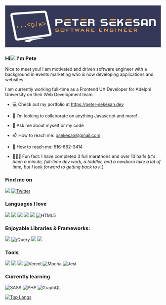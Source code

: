 ![A Software Engineer](/images/Logo-01.jpg)

### Hi<img src="https://media.giphy.com/media/hvRJCLFzcasrR4ia7z/giphy.gif" width="25px"></a> I'm Pete

Nice to meet you! I am motivated and driven software engineer with a background in events marketing who is now developing applications and websites.

I am currently working full-time as a Frontend UX Developer for Adelphi University on their Web Development team.

- 💻 Check out my portfolio at <a href="https://peter-sekesan.dev/">https://peter-sekesan.dev</A>
- 👯 I’m looking to collaborate on anything Javascript and more!
- 💬 Ask me about myself or my code
- 📫 How to reach me: psekesan@gmail.com
- 📱 How to reach me: 516-662-3414

- 🏃🏻‍♂️ Fun fact: I have completed 3 full marathons and over 10 halfs (<em>It's been a minute, full-time dev work, a toddler, and a newborn take a lot of time, but I look forward to getting back to it.</em>)

### Find me on

<a href="https://www.linkedin.com/in/petersekesan/"><img src="https://img.shields.io/badge/linkedin%20-%230077B5.svg?&style=for-the-badge&logo=linkedin&logoColor=white"/></a> <a href="https://www.linkedin.com/in/petersekesan/"><a href="https://twitter.com/PeterSekesan/"> <img alt="Twitter" src="https://img.shields.io/badge/petersekesan%20-%231DA1F2.svg?&style=for-the-badge&logo=Twitter&logoColor=white"/>
</a> <a href="https://twitter.com/PeterSekesan/"></a>

### Languages I love

<img src="https://img.shields.io/badge/javascript%20-%23323330.svg?&style=for-the-badge&logo=javascript&logoColor=%23F7DF1E"/> <img src="https://img.shields.io/badge/node.js%20-%2343853D.svg?&style=for-the-badge&logo=node.js&logoColor=white"/> <img src ="https://img.shields.io/badge/postgres-%23316192.svg?&style=for-the-badge&logo=postgresql&logoColor=white"/> <img src="https://img.shields.io/badge/css3%20-%231572B6.svg?&style=for-the-badge&logo=css3&logoColor=white"/> <img src="https://img.shields.io/badge/markdown-%23000000.svg?&style=for-the-badge&logo=markdown&logoColor=white"/> <img alt="HTML5" src="https://img.shields.io/badge/html5%20-%23E34F26.svg?&style=for-the-badge&logo=html5&logoColor=white"/>

### Enjoyable Libraries & Frameworks:

<img src="https://img.shields.io/badge/react%20-%2320232a.svg?&style=for-the-badge&logo=react&logoColor=%2361DAFB"/> <img alt="jQuery" src="https://img.shields.io/badge/jquery%20-%230769AD.svg?&style=for-the-badge&logo=jquery&logoColor=white"/> <img src="https://img.shields.io/badge/express.js%20-%23404d59.svg?&style=for-the-badge"/> <img src="https://img.shields.io/badge/bootstrap%20-%23563D7C.svg?&style=for-the-badge&logo=bootstrap&logoColor=white"/>

### Tools

<img src="https://img.shields.io/badge/git%20-%23F05033.svg?&style=for-the-badge&logo=git&logoColor=white"/> <img src="https://img.shields.io/badge/github%20-%23121011.svg?&style=for-the-badge&logo=github&logoColor=white"/> <img src="https://img.shields.io/badge/heroku%20-%23430098.svg?&style=for-the-badge&logo=heroku&logoColor=white"/> <img alt="Vercel" src="https://img.shields.io/badge/vercel%20-%23000000.svg?&style=for-the-badge&logo=vercel&logoColor=white"/>
<img alt="Mocha" src="https://img.shields.io/badge/-mocha-%238D6748?&style=for-the-badge&logo=mocha&logoColor=white"/> <img alt="Jest" src="https://img.shields.io/badge/-jest-%23C21325?&style=for-the-badge&logo=jest&logoColor=white"/>

### Currently learning

<img alt="SASS" src="https://img.shields.io/badge/SASS%20-hotpink.svg?&style=for-the-badge&logo=SASS&logoColor=white"/>
<img alt="PHP" src="https://img.shields.io/badge/PHP-777BB4?style=for-the-badge&logo=php&logoColor=white"/>
<img alt="GraphQL" src="https://img.shields.io/badge/-GraphQL-E10098?style=for-the-badge&logo=graphql"/>

[![Top Langs](https://github-readme-stats.vercel.app/api/top-langs/?username=pete-sekesan&layout=compact)](https://github.com/anuraghazra/github-readme-stats)
